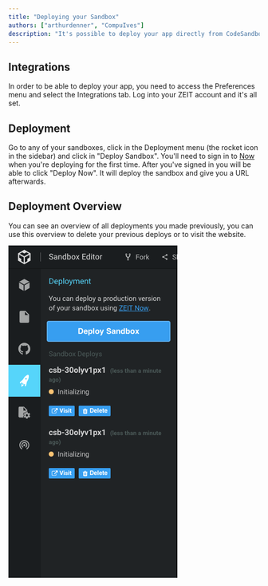 ```yaml
---
title: "Deploying your Sandbox"
authors: ["arthurdenner", "CompuIves"]
description: "It's possible to deploy your app directly from CodeSandbox with ZEIT Now."
---
```


## Integrations

In order to be able to deploy your app, you need to access the Preferences menu and select the Integrations tab. Log into your ZEIT account and it's all set.

## Deployment

Go to any of your sandboxes, click in the Deployment menu (the rocket icon in the sidebar) and click in "Deploy Sandbox". You'll need to sign in to [Now](https://zeit.co/now) when you're deploying for the first time. After you've signed in you will be able to click "Deploy Now". It will deploy the sandbox and give you a URL afterwards.

## Deployment Overview

You can see an overview of all deployments you made previously, you can use this overview to delete your previous deploys or to visit the website.

![Deployment Sidebar](./images/deployment-sidebar.png)
